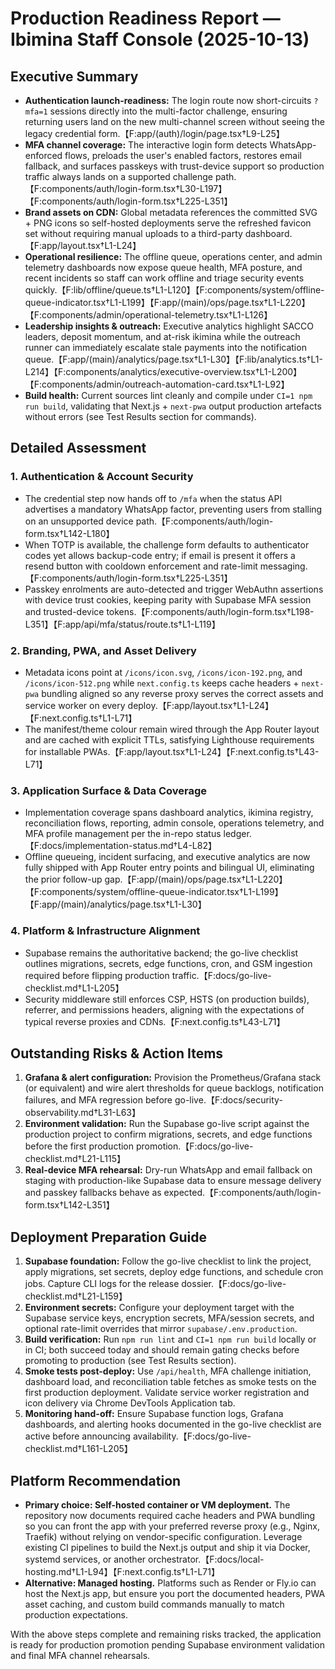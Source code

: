 # Production Readiness Report — Ibimina Staff Console (2025-10-13)

## Executive Summary

- **Authentication launch-readiness:** The login route now short-circuits
  `?mfa=1` sessions directly into the multi-factor challenge, ensuring returning
  users land on the new multi-channel screen without seeing the legacy
  credential form.【F:app/(auth)/login/page.tsx†L9-L25】
- **MFA channel coverage:** The interactive login form detects WhatsApp-enforced
  flows, preloads the user's enabled factors, restores email fallback, and
  surfaces passkeys with trust-device support so production traffic always lands
  on a supported challenge
  path.【F:components/auth/login-form.tsx†L30-L197】【F:components/auth/login-form.tsx†L225-L351】
- **Brand assets on CDN:** Global metadata references the committed SVG + PNG
  icons so self-hosted deployments serve the refreshed favicon set without
  requiring manual uploads to a third-party
  dashboard.【F:app/layout.tsx†L1-L24】
- **Operational resilience:** The offline queue, operations center, and admin
  telemetry dashboards now expose queue health, MFA posture, and recent
  incidents so staff can work offline and triage security events
  quickly.【F:lib/offline/queue.ts†L1-L120】【F:components/system/offline-queue-indicator.tsx†L1-L199】【F:app/(main)/ops/page.tsx†L1-L220】【F:components/admin/operational-telemetry.tsx†L1-L126】
- **Leadership insights & outreach:** Executive analytics highlight SACCO
  leaders, deposit momentum, and at-risk ikimina while the outreach runner can
  immediately escalate stale payments into the notification
  queue.【F:app/(main)/analytics/page.tsx†L1-L30】【F:lib/analytics.ts†L1-L214】【F:components/analytics/executive-overview.tsx†L1-L200】【F:components/admin/outreach-automation-card.tsx†L1-L92】
- **Build health:** Current sources lint cleanly and compile under
  `CI=1 npm run build`, validating that Next.js + `next-pwa` output production
  artefacts without errors (see Test Results section for commands).

## Detailed Assessment

### 1. Authentication & Account Security

- The credential step now hands off to `/mfa` when the status API advertises a
  mandatory WhatsApp factor, preventing users from stalling on an unsupported
  device path.【F:components/auth/login-form.tsx†L142-L180】
- When TOTP is available, the challenge form defaults to authenticator codes yet
  allows backup-code entry; if email is present it offers a resend button with
  cooldown enforcement and rate-limit
  messaging.【F:components/auth/login-form.tsx†L225-L351】
- Passkey enrolments are auto-detected and trigger WebAuthn assertions with
  device trust cookies, keeping parity with Supabase MFA session and
  trusted-device
  tokens.【F:components/auth/login-form.tsx†L198-L351】【F:app/api/mfa/status/route.ts†L1-L119】

### 2. Branding, PWA, and Asset Delivery

- Metadata icons point at `/icons/icon.svg`, `/icons/icon-192.png`, and
  `/icons/icon-512.png` while `next.config.ts` keeps cache headers + `next-pwa`
  bundling aligned so any reverse proxy serves the correct assets and service
  worker on every deploy.【F:app/layout.tsx†L1-L24】【F:next.config.ts†L1-L71】
- The manifest/theme colour remain wired through the App Router layout and are
  cached with explicit TTLs, satisfying Lighthouse requirements for installable
  PWAs.【F:app/layout.tsx†L1-L24】【F:next.config.ts†L43-L71】

### 3. Application Surface & Data Coverage

- Implementation coverage spans dashboard analytics, ikimina registry,
  reconciliation flows, reporting, admin console, operations telemetry, and MFA
  profile management per the in-repo status
  ledger.【F:docs/implementation-status.md†L4-L82】
- Offline queueing, incident surfacing, and executive analytics are now fully
  shipped with App Router entry points and bilingual UI, eliminating the prior
  follow-up
  gap.【F:app/(main)/ops/page.tsx†L1-L220】【F:components/system/offline-queue-indicator.tsx†L1-L199】【F:app/(main)/analytics/page.tsx†L1-L30】

### 4. Platform & Infrastructure Alignment

- Supabase remains the authoritative backend; the go-live checklist outlines
  migrations, secrets, edge functions, cron, and GSM ingestion required before
  flipping production traffic.【F:docs/go-live-checklist.md†L1-L205】
- Security middleware still enforces CSP, HSTS (on production builds), referrer,
  and permissions headers, aligning with the expectations of typical reverse
  proxies and CDNs.【F:next.config.ts†L43-L71】

## Outstanding Risks & Action Items

1. **Grafana & alert configuration:** Provision the Prometheus/Grafana stack (or
   equivalent) and wire alert thresholds for queue backlogs, notification
   failures, and MFA regression before
   go-live.【F:docs/security-observability.md†L31-L63】
2. **Environment validation:** Run the Supabase go-live script against the
   production project to confirm migrations, secrets, and edge functions before
   the first production promotion.【F:docs/go-live-checklist.md†L21-L115】
3. **Real-device MFA rehearsal:** Dry-run WhatsApp and email fallback on staging
   with production-like Supabase data to ensure message delivery and passkey
   fallbacks behave as expected.【F:components/auth/login-form.tsx†L142-L351】

## Deployment Preparation Guide

1. **Supabase foundation:** Follow the go-live checklist to link the project,
   apply migrations, set secrets, deploy edge functions, and schedule cron jobs.
   Capture CLI logs for the release
   dossier.【F:docs/go-live-checklist.md†L21-L159】
2. **Environment secrets:** Configure your deployment target with the Supabase
   service keys, encryption secrets, MFA/session secrets, and optional
   rate-limit overrides that mirror `supabase/.env.production`.
3. **Build verification:** Run `npm run lint` and `CI=1 npm run build` locally
   or in CI; both succeed today and should remain gating checks before promoting
   to production (see Test Results section).
4. **Smoke tests post-deploy:** Use `/api/health`, MFA challenge initiation,
   dashboard load, and reconciliation table fetches as smoke tests on the first
   production deployment. Validate service worker registration and icon delivery
   via Chrome DevTools Application tab.
5. **Monitoring hand-off:** Ensure Supabase function logs, Grafana dashboards,
   and alerting hooks documented in the go-live checklist are active before
   announcing availability.【F:docs/go-live-checklist.md†L161-L205】

## Platform Recommendation

- **Primary choice: Self-hosted container or VM deployment.** The repository now
  documents required cache headers and PWA bundling so you can front the app
  with your preferred reverse proxy (e.g., Nginx, Traefik) without relying on
  vendor-specific configuration. Leverage existing CI pipelines to build the
  Next.js output and ship it via Docker, systemd services, or another
  orchestrator.【F:docs/local-hosting.md†L1-L94】【F:next.config.ts†L1-L71】
- **Alternative: Managed hosting.** Platforms such as Render or Fly.io can host
  the Next.js app, but ensure you port the documented headers, PWA asset
  caching, and custom build commands manually to match production expectations.

With the above steps complete and remaining risks tracked, the application is
ready for production promotion pending Supabase environment validation and final
MFA channel rehearsals.
